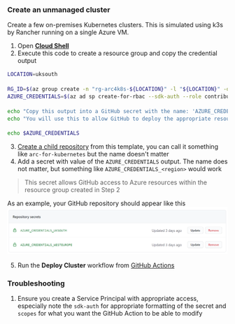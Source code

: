 ### Create an unmanaged cluster

Create a few on-premises Kubernetes clusters. This is simulated using k3s by Rancher running on a single Azure VM.

1. Open [**Cloud Shell**](https://shell.azure.com/)
2. Execute this code to create a resource group and copy the credential output

```bash
LOCATION=uksouth

RG_ID=$(az group create -n "rg-arc4k8s-${LOCATION}" -l "${LOCATION}" -o tsv --query 'id')
AZURE_CREDENTIALS=$(az ad sp create-for-rbac --sdk-auth --role contributor --scopes $RG_ID)

echo "Copy this output into a GitHub secret with the name: 'AZURE_CREDENTIALS_${LOCATION^^}'"
echo "You will use this to allow GitHub to deploy the appropriate resources"

echo $AZURE_CREDENTIALS

```

3. [Create a child repository](//github.com/jasoncabot-ms/arc-for-kubernetes/generate) from this template, you can call it something like `arc-for-kubernetes` but the name doesn't matter
4. Add a secret with value of the `AZURE_CREDENTIALS` output. The name does not matter, but something like `AZURE_CREDENTIALS_<region>` would work
> This secret allows GitHub access to Azure resources within the resource group created in Step 2

As an example, your GitHub repository should appear like this
![Secret values](secret_example.png)

5. Run the **Deploy Cluster** workflow from [GitHub Actions](../../actions)

### Troubleshooting

1. Ensure you create a Service Principal with appropriate access, especially note the `sdk-auth` for appropriate formatting of the secret and `scopes` for what you want the GitHub Action to be able to modify
